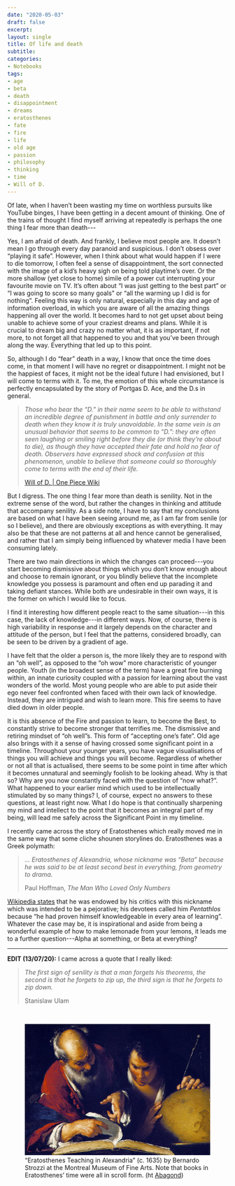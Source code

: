```yaml
---
date: "2020-05-03"
draft: false
excerpt: 
layout: single
title: Of life and death
subtitle: 
categories:
- Notebooks
tags:
- age
- beta
- death
- disappointment
- dreams
- eratosthenes
- fate
- fire
- life
- old age
- passion
- philosophy
- thinking
- time
- Will of D.
---
```


Of late, when I haven’t been wasting my time on worthless pursuits like YouTube binges, I have been getting in a decent amount of thinking. One of the trains of thought I find myself arriving at repeatedly is perhaps the one thing I fear more than death---

Yes, I am afraid of death. And frankly, I believe most people are. It doesn’t mean I go through every day paranoid and suspicious. I don’t obsess over “playing it safe”. However, when I think about what would happen if I were to die tomorrow, I often feel a sense of disappointment, the sort connected with the image of a kid’s heavy sigh on being told playtime’s over. Or the more shallow (yet close to home) simile of a power cut interrupting your favourite movie on TV. It’s often about “I was just getting to the best part” or “I was going to score so many goals” or “all the warming up I did is for nothing”. Feeling this way is only natural, especially in this day and age of information overload, in which you are aware of all the amazing things happening all over the world. It becomes hard to not get upset about being unable to achieve some of your craziest dreams and plans. While it is crucial to dream big and crazy no matter what, it is as important, if not more, to not forget all that happened to you and that you’ve been through along the way. Everything that led up to this point.

So, although I do “fear” death in a way, I know that once the time does come, in that moment I will have no regret or disappointment. I might not be the happiest of faces, it might not be the ideal future I had envisioned, but I will come to terms with it. To me, the emotion of this whole circumstance is perfectly encapsulated by the story of Portgas D. Ace, and the D.s in general. 

> *Those who bear the “D.” in their name seem to be able to withstand an incredible degree of punishment in battle and only surrender to death when they know it is truly unavoidable. In the same vein is an unusual behavior that seems to be common to “D.”: they are often seen laughing or smiling right before they die (or think they’re about to die), as though they have accepted their fate and hold no fear of death. Observers have expressed shock and confusion at this phenomenon, unable to believe that someone could so thoroughly come to terms with the end of their life.*
>
> [Will of D. | One Piece Wiki](https://onepiece.fandom.com/wiki/Will_of_D.)

But I digress. The one thing I fear more than death is senility. Not in the extreme sense of the word, but rather the changes in thinking and attitude that accompany senility. As a side note, I have to say that my conclusions are based on what I have been seeing around me, as I am far from senile (or so I believe), and there are obviously exceptions as with everything. It may also be that these are not patterns at all and hence cannot be generalised, and rather that I am simply being influenced by whatever media I have been consuming lately.

There are two main directions in which the changes can proceed---you start becoming dismissive about things which you don’t know enough about and choose to remain ignorant, or you blindly believe that the incomplete knowledge you possess is paramount and often end up parading it and taking defiant stances. While both are undesirable in their own ways, it is the former on which I would like to focus.

I find it interesting how different people react to the same situation---in this case, the lack of knowledge---in different ways. Now, of course, there is high variability in response and it largely depends on the character and attitude of the person, but I feel that the patterns, considered broadly, can be seen to be driven by a gradient of age.

I have felt that the older a person is, the more likely they are to respond with an “oh well”, as opposed to the “oh wow” more characteristic of younger people. Youth (in the broadest sense of the term) have a great fire burning within, an innate curiosity coupled with a passion for learning about the vast wonders of the world. Most young people who are able to put aside their ego never feel confronted when faced with their own lack of knowledge. Instead, they are intrigued and wish to learn more. This fire seems to have died down in older people.

It is this absence of the Fire and passion to learn, to become the Best, to constantly strive to become stronger that terrifies me. The dismissive and retiring mindset of “oh well”s. This form of “accepting one’s fate”. Old age also brings with it a sense of having crossed some significant point in a timeline. Throughout your younger years, you have vague visualisations of things you will achieve and things you will become. Regardless of whether or not all that is actualised, there seems to be some point in time after which it becomes unnatural and seemingly foolish to be looking ahead. Why is that so? Why are you now constantly faced with the question of “now what?”. What happened to your earlier mind which used to be intellectually stimulated by so many things? I, of course, expect no answers to these questions, at least right now. What I do hope is that continually sharpening my mind and intellect to the point that it becomes an integral part of my being, will lead me safely across the Significant Point in my timeline.

I recently came across the story of Eratosthenes which really moved me in the same way that some cliche shounen storylines do. Eratosthenes was a Greek polymath:

> *… Eratosthenes of Alexandria, whose nickname was “Beta” because he was said to be at least second best in everything, from geometry to drama.*
>
> Paul Hoffman, *The Man Who Loved Only Numbers*

[Wikipedia states](https://en.wikipedia.org/wiki/Eratosthenes) that he was endowed by his critics with this nickname which was intended to be a pejorative; his devotees called him *Pentathlos* because “he had proven himself knowledgeable in every area of learning”. Whatever the case may be, it is inspirational and aside from being a wonderful example of how to make lemonade from your lemons, it leads me to a further question---Alpha at something, or Beta at everything?

***

**EDIT (13/07/20):** I came across a quote that I really liked:

> *The first sign of senility is that a man forgets his theorems, the second is that he forgets to zip up, the third sign is that he forgets to zip down.*
>
> Stanislaw Ulam

<br>

<figure>
    <img src="eratosthenes-featured.png"
         alt="">
    <figcaption>“Eratosthenes Teaching in Alexandria” (c. 1635) by Bernardo Strozzi at the Montreal Museum of Fine Arts. Note that books in Eratosthenes’ time were all in scroll form. (ht <a href="https://abagond.wordpress.com/2018/10/10/eratosthenes/">Abagond</a>)</figcaption>
</figure>
